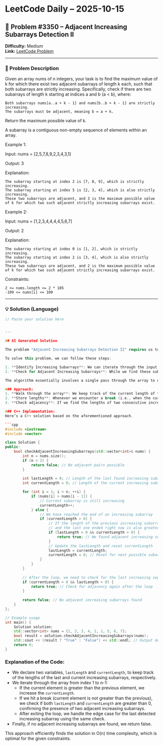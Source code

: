# LeetCode Daily – 2025-10-15

## 🧠 Problem #3350 – **Adjacent Increasing Subarrays Detection II**
**Difficulty:** Medium  
**Link:** [LeetCode Problem](https://leetcode.com/problems/adjacent-increasing-subarrays-detection-ii)

---

### 📝 Problem Description

Given an array nums of n integers, your task is to find the maximum value of k for which there exist two adjacent subarrays of length k each, such that both subarrays are strictly increasing. Specifically, check if there are two subarrays of length k starting at indices a and b (a < b), where:


	Both subarrays nums[a..a + k - 1] and nums[b..b + k - 1] are strictly increasing.
	The subarrays must be adjacent, meaning b = a + k.


Return the maximum possible value of k.

A subarray is a contiguous non-empty sequence of elements within an array.

 
Example 1:


Input: nums = [2,5,7,8,9,2,3,4,3,1]

Output: 3

Explanation:


	The subarray starting at index 2 is [7, 8, 9], which is strictly increasing.
	The subarray starting at index 5 is [2, 3, 4], which is also strictly increasing.
	These two subarrays are adjacent, and 3 is the maximum possible value of k for which two such adjacent strictly increasing subarrays exist.



Example 2:


Input: nums = [1,2,3,4,4,4,4,5,6,7]

Output: 2

Explanation:


	The subarray starting at index 0 is [1, 2], which is strictly increasing.
	The subarray starting at index 2 is [3, 4], which is also strictly increasing.
	These two subarrays are adjacent, and 2 is the maximum possible value of k for which two such adjacent strictly increasing subarrays exist.



 
Constraints:


	2 <= nums.length <= 2 * 105
	-109 <= nums[i] <= 109

---

### 💡 Solution (Language)

```cpp
// Paste your solution here


---

## AI Generated Solution

The problem "Adjacent Increasing Subarrays Detection II" requires us to identify if there exist any two adjacent subarrays such that both subarrays are strictly increasing in nature. The constraints specify that the length of the input array can go up to \( 10^6 \), which requires our solution to be efficient.

To solve this problem, we can follow these steps:

1. **Identify Increasing Subarrays**: We can iterate through the input array and find all the subarrays that are strictly increasing.
2. **Check for Adjacent Increasing Subarrays**: While we find these subarrays, we can keep track of their lengths and check if any two increasing subarrays are adjacent.

The algorithm essentially involves a single pass through the array to detect increasing segments/patterns and check for adjacency.

### Approach:
1. **Walk through the array**: We keep track of the current length of the increasing subarray as we traverse.
2. **Store lengths**: Whenever we encounter a break (i.e., when the current element is not greater than the previous), we save the length of the currently found increasing subarray.
3. **Check adjacency**: If we find the lengths of two consecutive increasing subarrays that are greater than 1, we return true.

### C++ Implementation:
Here’s a C++ solution based on the aforementioned approach.

```cpp
#include <iostream>
#include <vector>

class Solution {
public:
    bool checkAdjacentIncreasingSubarrays(std::vector<int>& nums) {
        int n = nums.size();
        if (n < 2) {
            return false; // No adjacent pairs possible
        }
        
        int lastLength = 0; // Length of the last found increasing subarray
        int currentLength = 0; // Length of the current increasing subarray

        for (int i = 1; i < n; ++i) {
            if (nums[i] > nums[i - 1]) {
                // Current subarray is still increasing
                currentLength++;
            } else {
                // We have reached the end of an increasing subarray
                if (currentLength > 0) {
                    // If the length of the previous increasing subarray was greater than 1,
                    // and the last one ended right now is also greater than 1
                    if (lastLength > 0 && currentLength > 0) {
                        return true; // We found adjacent increasing subarrays
                    }
                    // Update the lastLength and reset currentLength
                    lastLength = currentLength;
                    currentLength = 0; // Reset for next possible subarray
                }
            }
        }
        
        // After the loop, we need to check for the last increasing segment
        if (currentLength > 0 && lastLength > 0) {
            return true; // Check for adjacency again after the loop
        }
        
        return false; // No adjacent increasing subarrays found
    }
};

// Example usage
int main() {
    Solution solution;
    std::vector<int> nums = {1, 2, 3, 4, 2, 1, 5, 6, 7};
    bool result = solution.checkAdjacentIncreasingSubarrays(nums);
    std::cout << (result ? "True" : "False") << std::endl; // Output depends on the input
    return 0;
}
```

### Explanation of the Code:
- We declare two variables, `lastLength` and `currentLength`, to keep track of the lengths of the last and current increasing subarrays, respectively.
- We iterate through the array from index 1 to n-1:
  - If the current element is greater than the previous element, we increase the `currentLength`.
  - If we hit a break (current element is not greater than the previous), we check if both `lastLength` and `currentLength` are greater than 0, confirming the presence of two adjacent increasing subarrays.
  - After exiting the loop, we handle the edge case for the last detected increasing subarray using the same check.
- Finally, if no adjacent increasing subarrays are found, we return false.

This approach efficiently finds the solution in O(n) time complexity, which is optimal for the given constraints.